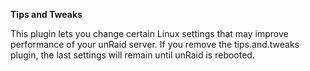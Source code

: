 **Tips and Tweaks**

This plugin lets you change certain Linux settings that may improve performance of your unRaid server.  If you remove the tips.and.tweaks plugin, the last settings will remain until unRaid is rebooted.